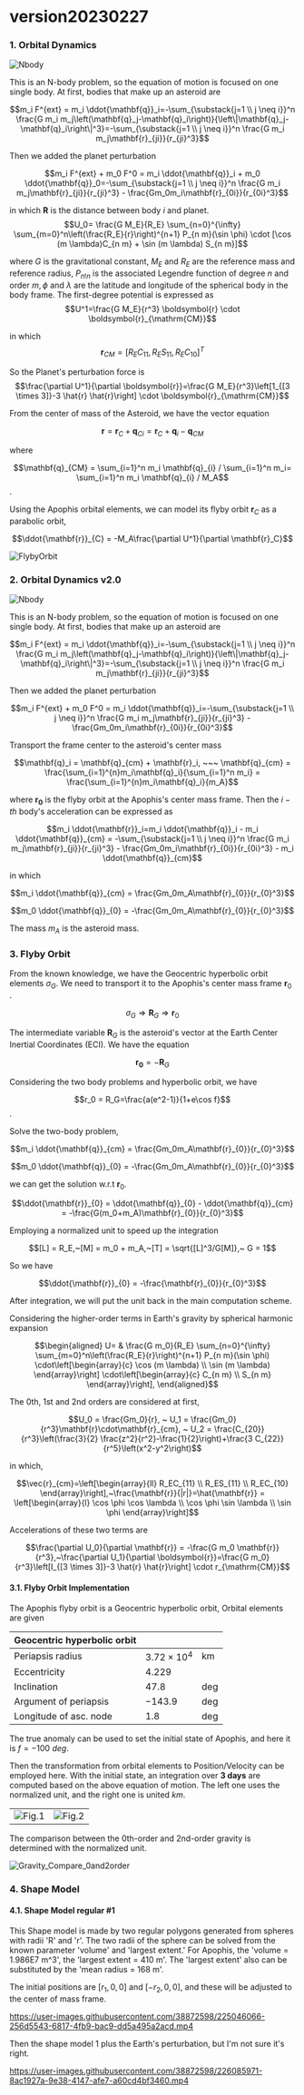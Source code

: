 # version20230227

### 1. Orbital Dynamics

![Nbody](/Users/hai/Desktop/PhD/Research/Granular_Sim_Test/PolyhedronSimulation/ReadmePic/Nbody.png)

This is an N-body problem, so the equation of motion is focused on one single body. At first, bodies that make up an asteroid are

$$m_i F^{ext} = m_i \ddot{\mathbf{q}}_i=-\sum_{\substack{j=1 \\ j \neq i}}^n \frac{G m_i m_j\left(\mathbf{q}_j-\mathbf{q}_i\right)}{\left\|\mathbf{q}_j-\mathbf{q}_i\right\|^3}=-\sum_{\substack{j=1 \\ j \neq i}}^n \frac{G m_i m_j\mathbf{r}_{ji}}{r_{ji}^3}$$

Then we added the planet perturbation

$$m_i F^{ext} + m_0 F^0 = m_i \ddot{\mathbf{q}}_i + m_0 \ddot{\mathbf{q}}_0=-\sum_{\substack{j=1 \\ j \neq i}}^n \frac{G m_i m_j\mathbf{r}_{ji}}{r_{ji}^3} - \frac{Gm_0m_i\mathbf{r}_{0i}}{r_{0i}^3}$$

in which $\mathbf{R}$ is the distance between body $i$ and planet.
$$U_0= \frac{G M_E}{R_E} \sum_{n=0}^{\infty} \sum_{m=0}^n\left(\frac{R_E}{r}\right)^{n+1} P_{n m}(\sin \phi) \cdot [\cos (m \lambda)C_{n m} + \sin (m \lambda) S_{n m}]$$

where $G$ is the gravitational constant, $M_E$ and $R_E$ are the reference mass and reference radius, $P_{n ! n}$ is the associated Legendre function of degree $n$ and order $m, \phi$ and $\lambda$ are the latitude and longitude of the spherical body in the body frame. The first-degree potential is expressed as
$$U^1=\frac{G M_E}{r^3} \boldsymbol{r} \cdot \boldsymbol{r}_{\mathrm{CM}}$$

in which
$$\boldsymbol{r}_{CM} = [R_EC_{11},R_ES_{11},R_EC_{10}]^T$$

So the Planet's perturbation force is
$$\frac{\partial U^1}{\partial \boldsymbol{r}}=\frac{G M_E}{r^3}\left[1_{[3 \times 3]}-3 \hat{r} \hat{r}\right] \cdot \boldsymbol{r}_{\mathrm{CM}}$$

From the center of mass of the Asteroid, we have the vector equation

$$\mathbf{r} = \mathbf{r}_{C} + \mathbf{q}_{Ci} = \mathbf{r}_C + \mathbf{q}_i - \mathbf{q}_{CM}$$

where 

$$\mathbf{q}_{CM} = \sum_{i=1}^n m_i \mathbf{q}_{i} / \sum_{i=1}^n m_i= \sum_{i=1}^n m_i \mathbf{q}_{i} / M_A$$. 

Using the Apophis orbital elements, we can model its flyby orbit $\mathbf{r}_{C}$ as a parabolic orbit,

$$\ddot{\mathbf{r}}_{C} = -M_A\frac{\partial U^1}{\partial \mathbf{r}_C}$$

![FlybyOrbit](/Users/hai/Desktop/PhD/Research/Granular_Sim_Test/PolyhedronSimulation/ReadmePic/FlybyOrbit.png)

### 2. Orbital Dynamics v2.0

![Nbody](/Users/hai/Desktop/PhD/Research/Granular_Sim_Test/PolyhedronSimulation/ReadmePic/Nbody_v2.png)

This is an N-body problem, so the equation of motion is focused on one single body. At first, bodies that make up an asteroid are

$$m_i F^{ext} = m_i \ddot{\mathbf{q}}_i=-\sum_{\substack{j=1 \\ j \neq i}}^n \frac{G m_i m_j\left(\mathbf{q}_j-\mathbf{q}_i\right)}{\left\|\mathbf{q}_j-\mathbf{q}_i\right\|^3}=-\sum_{\substack{j=1 \\ j \neq i}}^n \frac{G m_i m_j\mathbf{r}_{ji}}{r_{ji}^3}$$

Then we added the planet perturbation

$$m_i F^{ext} + m_0 F^0 = m_i \ddot{\mathbf{q}}_i=-\sum_{\substack{j=1 \\ j \neq i}}^n \frac{G m_i m_j\mathbf{r}_{ji}}{r_{ji}^3} - \frac{Gm_0m_i\mathbf{r}_{0i}}{r_{0i}^3}$$

Transport the frame center to the asteroid's center mass

$$\mathbf{q}_i = \mathbf{q}_{cm} + \mathbf{r}_i, ~~~ \mathbf{q}_{cm} = \frac{\sum_{i=1}^{n}m_i\mathbf{q}_i}{\sum_{i=1}^n m_i} = \frac{\sum_{i=1}^{n}m_i\mathbf{q}_i}{m_A}$$

where $\mathbf{r_0}$ is the flyby orbit at the Apophis's center mass frame. Then the $i-th$ body's acceleration can be expressed as

$$m_i \ddot{\mathbf{r}}_i=m_i \ddot{\mathbf{q}}_i - m_i \ddot{\mathbf{q}}_{cm} = -\sum_{\substack{j=1 \\ j \neq i}}^n \frac{G m_i m_j\mathbf{r}_{ji}}{r_{ji}^3} - \frac{Gm_0m_i\mathbf{r}_{0i}}{r_{0i}^3} - m_i \ddot{\mathbf{q}}_{cm}$$

in which

$$m_i \ddot{\mathbf{q}}_{cm} = \frac{Gm_0m_A\mathbf{r}_{0}}{r_{0}^3}$$

$$m_0 \ddot{\mathbf{q}}_{0} = -\frac{Gm_0m_A\mathbf{r}_{0}}{r_{0}^3}$$

The mass $m_A$ is the asteroid mass.



### 3. Flyby Orbit

From the known knowledge, we have the Geocentric hyperbolic orbit elements $\sigma_G$. We need to transport it to the Apophis's center mass frame $\mathbf{r}_0$ .

$$\sigma_G \Rightarrow \mathbf{R}_G \Rightarrow \mathbf{r}_0$$

The intermediate variable $\mathbf{R}_G$ is the asteroid's vector at the Earth Center Inertial Coordinates (ECI). We have the equation 

$$\mathbf{r_0}=-\mathbf{R}_G$$

Considering the two body problems and hyperbolic orbit, we have

$$r_0 = R_G=\frac{a(e^2-1)}{1+e\cos f}$$.

Solve the two-body problem, 

$$m_i \ddot{\mathbf{q}}_{cm} = \frac{Gm_0m_A\mathbf{r}_{0}}{r_{0}^3}$$

$$m_0 \ddot{\mathbf{q}}_{0} = -\frac{Gm_0m_A\mathbf{r}_{0}}{r_{0}^3}$$

we can get the solution w.r.t $\mathbf{r}_{0}$.

$$\ddot{\mathbf{r}}_{0} = \ddot{\mathbf{q}}_{0} - \ddot{\mathbf{q}}_{cm} = -\frac{G(m_0+m_A)\mathbf{r}_{0}}{r_{0}^3}$$

Employing a normalized unit to speed up the integration

$$[L] = R_E,~[M] = m_0 + m_A,~[T] = \sqrt{[L]^3/G[M]},~ G = 1$$

So we have

$$\ddot{\mathbf{r}}_{0} = -\frac{\mathbf{r}_{0}}{r_{0}^3}$$

After integration, we will put the unit back in the main computation scheme.

Considering the higher-order terms in Earth's gravity by spherical harmonic expansion

$$\begin{aligned}
U= & \frac{G m_0}{R_E} \sum_{n=0}^{\infty} \sum_{m=0}^n\left(\frac{R_E}{r}\right)^{n+1} P_{n m}(\sin \phi) \cdot\left[\begin{array}{c}
\cos (m \lambda) \\
\sin (m \lambda)
\end{array}\right] \cdot\left[\begin{array}{c}
C_{n m} \\
S_{n m}
\end{array}\right],
\end{aligned}$$

The 0th, 1st and 2nd orders are considered at first,

$$U_0 = \frac{Gm_0}{r}, ~ U_1 = \frac{Gm_0}{r^3}\mathbf{r}\cdot\mathbf{r}_{cm}, ~ U_2 = \frac{C_{20}}{r^3}\left(\frac{3}{2} \frac{z^2}{r^2}-\frac{1}{2}\right)+\frac{3 C_{22}}{r^5}\left(x^2-y^2\right)$$

in which,

$$\vec{r}_{cm}=\left[\begin{array}{ll}
R_EC_{11} \\
R_ES_{11} \\
R_EC_{10}
\end{array}\right],~\frac{\mathbf{r}}{|r|}=\hat{\mathbf{r}} = \left[\begin{array}{l}
\cos \phi \cos \lambda \\
\cos \phi \sin \lambda \\
\sin \phi
\end{array}\right]$$

Accelerations of these two terms are

$$\frac{\partial U_0}{\partial \mathbf{r}} = -\frac{G m_0 \mathbf{r}}{r^3},~\frac{\partial U_1}{\partial \boldsymbol{r}}=\frac{G m_0}{r^3}\left[I_{[3 \times 3]}-3 \hat{r} \hat{r}\right] \cdot r_{\mathrm{CM}}$$

#### 3.1. Flyby Orbit Implementation

The Apophis flyby orbit is a Geocentric hyperbolic orbit, Orbital elements are given

| Geocentric hyperbolic orbit |                    |      |
| --------------------------- | ------------------ | ---- |
| Periapsis radius            | $3.72 \times 10^4$ | km   |
| Eccentricity                | $4.229$            |      |
| Inclination                 | $47.8$             | deg  |
| Argument of periapsis       | $-143.9$           | deg  |
| Longitude of asc. node      | $1.8$              | deg  |

The true anomaly can be used to set the initial state of Apophis, and here it is $f=-100 ~deg$.

Then the transformation from orbital elements to Position/Velocity can be employed here. With the initial state, an integration over **3 days** are computed based on the above equation of motion. The left one uses the normalized unit, and the right one is united $km$. 

<table>
    <tr>
        <td ><center><img src="ReadmePic/FlybyOrbit_integration.png" >Fig.1 </center></td>
        <td ><center><img src="ReadmePic/FlybyOrbit_integration2.png"  >Fig.2 </center></td>
    </tr>
</table>


The comparison between the 0th-order and 2nd-order gravity is determined with the normalized unit.

![Gravity_Compare_0and2order](ReadmePic/Gravity_Compare_0and2order.png)

### 4. Shape Model

#### 4.1. Shape Model regular #1

This Shape model is made by two regular polygons generated from spheres with radii 'R' and 'r'. The two radii of the sphere can be solved from the known parameter 'volume' and 'largest extent.' For Apophis, the 'volume = 1.986E7 m^3', the 'largest extent = 410 m'. The 'largest extent' also can be substituted by the 'mean radius = 168 m'.

The initial positions are $[r_1,0,0]$ and $[-r_2,0,0]$, and these will be adjusted to the center of mass frame. 

https://user-images.githubusercontent.com/38872598/225046066-256d5543-6817-4fb9-bac9-dd5a495a2acd.mp4

Then the shape model 1 plus the Earth's perturbation, but I'm not sure it's right.


https://user-images.githubusercontent.com/38872598/226085971-8ac1927a-9e38-4147-afe7-a60cd4bf3460.mp4